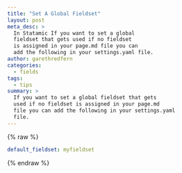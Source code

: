 ```yaml
---
title: "Set A Global Fieldset"
layout: post
meta_desc: >
  In Statamic If you want to set a global
  fieldset that gets used if no fieldset
  is assigned in your page.md file you can
  add the following in your settings.yaml file.
author: garethredfern
categories:
  - fields
tags:
  - tips
summary: >
  If you want to set a global fieldset that gets
  used if no fieldset is assigned in your page.md
  file you can add the following in your settings.yaml
  file.
---
```


{% raw %}
~~~yaml
default_fieldset: myfieldset
~~~
{% endraw %}
